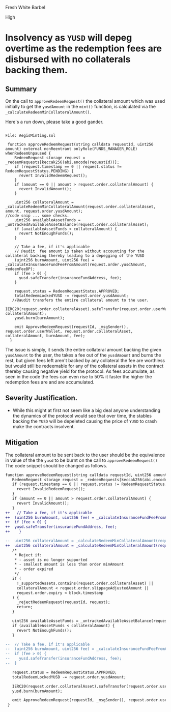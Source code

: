 Fresh White Barbel

High

# Insolvency as `YUSD` will depeg overtime as the redemption fees are disbursed with no collaterals backing them.




## Summary
On the call to `approveRedeemRequest()` the collateral amount which was used initially to get the `yusdAmount` in the `mint()` function, is calculated via the `_calculateRedeemMinCollateralAmount()`.

Here's a run down, please take a good gander.
```solidity

File: AegisMinting.sol

 function approveRedeemRequest(string calldata requestId, uint256 amount) external nonReentrant onlyRole(FUNDS_MANAGER_ROLE) whenRedeemUnpaused {
    RedeemRequest storage request = _redeemRequests[keccak256(abi.encode(requestId))];
    if (request.timestamp == 0 || request.status != RedeemRequestStatus.PENDING) {
      revert InvalidRedeemRequest();
    }
    if (amount == 0 || amount > request.order.collateralAmount) {
      revert InvalidAmount();
    }

    uint256 collateralAmount = _calculateRedeemMinCollateralAmount(request.order.collateralAsset, amount, request.order.yusdAmount);
//code snip ... some checks.
    uint256 availableAssetFunds = _untrackedAvailableAssetBalance(request.order.collateralAsset);
    if (availableAssetFunds < collateralAmount) {
      revert NotEnoughFunds();
    }

    // Take a fee, if it's applicable
    // @audit  fee amount is taken without accounting for the collateral backing thereby leading to a depegging of the YUSD
    (uint256 burnAmount, uint256 fee) = _calculateInsuranceFundFeeFromAmount(request.order.yusdAmount, redeemFeeBP);
    if (fee > 0) {
      yusd.safeTransfer(insuranceFundAddress, fee);
    }

    request.status = RedeemRequestStatus.APPROVED;
    totalRedeemLockedYUSD -= request.order.yusdAmount;
   //@audit transfers the entire collateral amount to the user.
    IERC20(request.order.collateralAsset).safeTransfer(request.order.userWallet, collateralAmount);
    yusd.burn(burnAmount);

    emit ApproveRedeemRequest(requestId, _msgSender(), request.order.userWallet, request.order.collateralAsset, collateralAmount, burnAmount, fee);
  }

```
The issue is simply, it sends the entire collateral amount backing the given `yusdAmount` to the user, the takes a fee out of the `yusdAmount` and burns the rest, but given fees left aren't backed by any collateral the fee are worthless but would still be redeemable for any of the collateral assets in the contract thereby causing negative yield for the protocol.
As fees accumulate, as seen in the code the fees can even rise to 50% it faster the higher the redemption fees are and are accumulated.


## Severity  Justification.
- While this might at first  not seem like a big deal anyone understanding the dynamics of the protocol would see that over time, the stables backing the `YUSD` will be depeleted causing the price of `YUSD` to crash make the contracts insolvent.


## Mitigation

The collateral amount to be sent back to the user should be the equivalence in value of the the `yusd` to be burnt on the call to  `approveRedeemRequest()`
 The code snippet should be changed as follows.
 ```diff
 function approveRedeemRequest(string calldata requestId, uint256 amount) external nonReentrant onlyRole(FUNDS_MANAGER_ROLE) whenRedeemUnpaused {
    RedeemRequest storage request = _redeemRequests[keccak256(abi.encode(requestId))];
    if (request.timestamp == 0 || request.status != RedeemRequestStatus.PENDING) {
      revert InvalidRedeemRequest();
    }
    if (amount == 0 || amount > request.order.collateralAmount) {
      revert InvalidAmount();
    }
++   // Take a fee, if it's applicable
++  (uint256 burnAmount, uint256 fee) = _calculateInsuranceFundFeeFromAmount(request.order.yusdAmount, redeemFeeBP);
++  if (fee > 0) {
++  yusd.safeTransfer(insuranceFundAddress, fee);
++    }

--  uint256 collateralAmount = _calculateRedeemMinCollateralAmount(request.order.collateralAsset, amount, request.order.yusdAmount);
++  uint256 collateralAmount = _calculateRedeemMinCollateralAmount(request.order.collateralAsset, amount, burnAmount);
    /*
     * Reject if:
     * - asset is no longer supported
     * - smallest amount is less than order minAmount
     * - order expired
     */
    if (
      !_supportedAssets.contains(request.order.collateralAsset) ||
      collateralAmount < request.order.slippageAdjustedAmount ||
      request.order.expiry < block.timestamp
    ) {
      _rejectRedeemRequest(requestId, request);
      return;
    }

    uint256 availableAssetFunds = _untrackedAvailableAssetBalance(request.order.collateralAsset);
    if (availableAssetFunds < collateralAmount) {
      revert NotEnoughFunds();
    }

--  // Take a fee, if it's applicable
--  (uint256 burnAmount, uint256 fee) = _calculateInsuranceFundFeeFromAmount(request.order.yusdAmount, redeemFeeBP);
--  if (fee > 0) {
--    yusd.safeTransfer(insuranceFundAddress, fee);
--  }

    request.status = RedeemRequestStatus.APPROVED;
    totalRedeemLockedYUSD -= request.order.yusdAmount;

    IERC20(request.order.collateralAsset).safeTransfer(request.order.userWallet, collateralAmount);
    yusd.burn(burnAmount);

    emit ApproveRedeemRequest(requestId, _msgSender(), request.order.userWallet, request.order.collateralAsset, collateralAmount, burnAmount, fee);
  }
 ```
